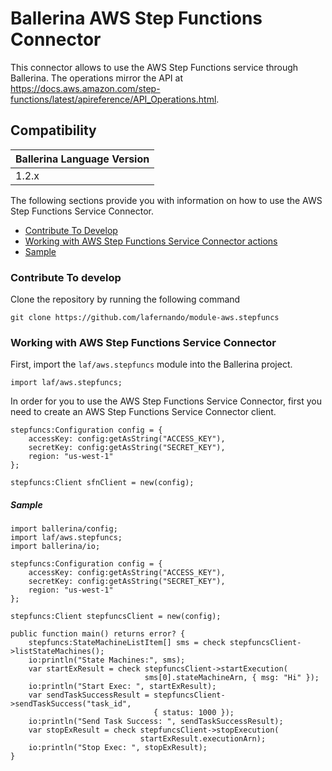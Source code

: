 # Ballerina AWS Step Functions Connector

This connector allows to use the AWS Step Functions service through Ballerina. The operations mirror the API at https://docs.aws.amazon.com/step-functions/latest/apireference/API_Operations.html.

## Compatibility
| Ballerina Language Version 
| -------------------------- 
| 1.2.x                    


The following sections provide you with information on how to use the AWS Step Functions Service Connector.

- [Contribute To Develop](#contribute-to-develop)
- [Working with AWS Step Functions Service Connector actions](#working-with-amazon-rekognition-service-connector)
- [Sample](#sample)

### Contribute To develop

Clone the repository by running the following command 
```shell
git clone https://github.com/lafernando/module-aws.stepfuncs
```

### Working with AWS Step Functions Service Connector

First, import the `laf/aws.stepfuncs` module into the Ballerina project.

```ballerina
import laf/aws.stepfuncs;
```

In order for you to use the AWS Step Functions Service Connector, first you need to create an AWS Step Functions Service Connector client.

```ballerina
stepfuncs:Configuration config = {
    accessKey: config:getAsString("ACCESS_KEY"),
    secretKey: config:getAsString("SECRET_KEY"),
    region: "us-west-1"
};

stepfuncs:Client sfnClient = new(config);
```

##### Sample

```ballerina
import ballerina/config;
import laf/aws.stepfuncs;
import ballerina/io;

stepfuncs:Configuration config = {
    accessKey: config:getAsString("ACCESS_KEY"),
    secretKey: config:getAsString("SECRET_KEY"),
    region: "us-west-1"
};

stepfuncs:Client stepfuncsClient = new(config);

public function main() returns error? {
    stepfuncs:StateMachineListItem[] sms = check stepfuncsClient->listStateMachines();
    io:println("State Machines:", sms);
    var startExResult = check stepfuncsClient->startExecution(
                              sms[0].stateMachineArn, { msg: "Hi" });
    io:println("Start Exec: ", startExResult);
    var sendTaskSuccessResult = stepfuncsClient->sendTaskSuccess("task_id", 
                                { status: 1000 });
    io:println("Send Task Success: ", sendTaskSuccessResult);
    var stopExResult = check stepfuncsClient->stopExecution(
                             startExResult.executionArn);
    io:println("Stop Exec: ", stopExResult);
}
```
